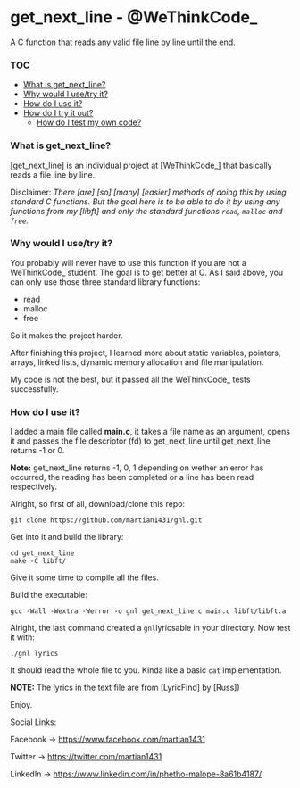 # get_next_line - @WeThinkCode_

A C function that reads any valid file line by line until the end.

### TOC
* [What is get_next_line?](#what-is-get_next_line)
* [Why would I use/try it?](#why-would-i-usetry-it)
* [How do I use it?](#how-do-i-use-it)
* [How do I try it out?](#how-do-i-try-it-out)
	* [How do I test my own code?](#how-do-i-test-my-own-code)

### What is get_next_line?

[get_next_line] is an individual project at [WeThinkCode_] that basically reads a file line by line.

Disclaimer: *There [are] [so] [many] [easier] methods of doing this by using standard C functions. But the goal here is to be able to do it by using any functions from my [libft] and only the standard functions `read`, `malloc` and `free`.*

### Why would I use/try it?

You probably will never have to use this function if you are not a WeThinkCode_ student. The goal is to get better at C. As I said above, you can only use those three standard library functions:

* read
* malloc
* free

So it makes the project harder.

After finishing this project, I learned more about static variables, pointers, arrays, linked lists, dynamic memory allocation and file manipulation.

My code is not the best, but it passed all the WeThinkCode_ tests successfully.

### How do I use it?

I added a main file called **main.c**, it takes a file name as an argument, opens it and passes the file descriptor (fd) to get_next_line until get_next_line returns -1 or 0.

**Note:** get_next_line returns -1, 0, 1 depending on wether an error has occurred, the reading has been completed or a line has been read respectively.

Alright, so first of all, download/clone this repo:

	git clone https://github.com/martian1431/gnl.git
	
Get into it and build the library:
	
	cd get_next_line
	make -C libft/

Give it some time to compile all the files.

Build the executable:
	
	gcc -Wall -Wextra -Werror -o gnl get_next_line.c main.c libft/libft.a

Alright, the last command created a `gnl`lyricsable in your directory. Now test it with:

	./gnl lyrics

It should read the whole file to you. Kinda like a basic `cat` implementation.

**NOTE:** The lyrics in the text file are from [LyricFind] by [Russ])

Enjoy.

Social Links:

Facebook 	-> https://www.facebook.com/martian1431

Twitter 	-> https://twitter.com/martian1431

LinkedIn 	-> https://www.linkedin.com/in/phetho-malope-8a61b4187/

